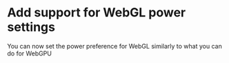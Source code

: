 # Add support for WebGL power settings

You can now set the power preference for WebGL similarly to what you can do for WebGPU
